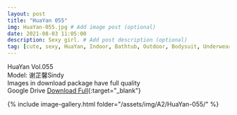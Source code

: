 ```yaml
---
layout: post
title: "HuaYan 055"
img: HuaYan-055.jpg # Add image post (optional)
date: 2021-08-03 11:05:00
description: Sexy girl. # Add post description (optional)
tag: [cute, sexy, HuaYan, Indoor, Bathtub, Outdoor, Bodysuit, Underwear, Cosplay, Big Tits, Tattoo]
---
```

HuaYan Vol.055  
Model: 谢芷馨Sindy  
Images in download package have full quality                    
Google Drive [Download Full](http://gestyy.com/eoFNFS){:target="_blank"}

{% include image-gallery.html folder="/assets/img/A2/HuaYan-055/" %}
